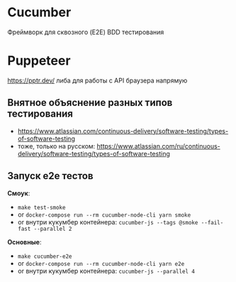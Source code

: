 # Cucumber
Фреймворк для сквозного (E2E) BDD тестирования

# Puppeteer 
https://pptr.dev/
либа для работы с API браузера напрямую

## Внятное объяснение разных типов тестирования
- https://www.atlassian.com/continuous-delivery/software-testing/types-of-software-testing
- тоже, только на русском: https://www.atlassian.com/ru/continuous-delivery/software-testing/types-of-software-testing


## Запуск e2e тестов
**Смоук**:  
- `make test-smoke`
- or `docker-compose run --rm cucumber-node-cli yarn smoke`
- or внутри кукумбер контейнера: `cucumber-js --tags @smoke --fail-fast --parallel 2`

**Основные**:
- `make cucumber-e2e`
- or `docker-compose run --rm cucumber-node-cli yarn e2e`
- or внутри кукумбер контейнера: `cucumber-js --parallel 4`